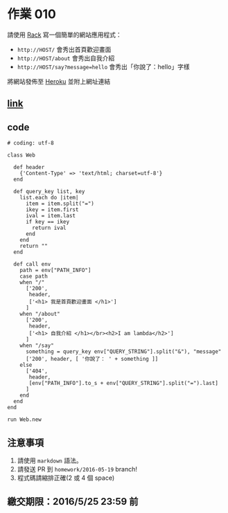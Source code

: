 # 作業 010

請使用 [Rack](http://rack.github.io/) 寫一個簡單的網站應用程式：

* `http://HOST/` 會秀出首頁歡迎畫面
* `http://HOST/about` 會秀出自我介紹
* `http://HOST/say?message=hello` 會秀出「你說了：hello」字樣

將網站發佈至 [Heroku](https://heroku.com/) 並附上網址連結

## [link](https://floating-wave-27228.herokuapp.com/ )

## code
```
# coding: utf-8

class Web

  def header
    {'Content-Type' => 'text/html; charset=utf-8'}
  end

  def query_key list, key
    list.each do |item|
      item = item.split("=")
      ikey = item.first
      ival = item.last
      if key == ikey
        return ival
      end
    end
    return ""
  end    

  def call env
    path = env["PATH_INFO"]
    case path
    when "/"
      ['200',
       header,
       ['<h1> 我是首頁歡迎畫面 </h1>']
      ]
    when "/about"
      ['200',
       header,
       ['<h1> 自我介紹 </h1></br><h2>I am lambda</h2>']
      ]
    when "/say"
      something = query_key env["QUERY_STRING"].split("&"), "message"
      ['200', header, [ '你說了： ' + something ]]
    else
      ['404',
       header,
       [env["PATH_INFO"].to_s + env["QUERY_STRING"].split("=").last]
      ]
    end
  end
end

run Web.new
```

## 注意事項

1. 請使用 `markdown` 語法。
2. 請發送 PR 到 `homework/2016-05-19` branch!
3. 程式碼請縮排正確(2 或 4 個 space)

## 繳交期限：2016/5/25 23:59 前
